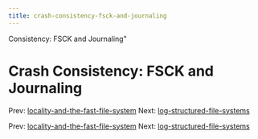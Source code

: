 ```yaml
---
title: crash-consistency-fsck-and-journaling
---
```


Consistency: FSCK and Journaling"

# Crash Consistency: FSCK and Journaling

Prev:
[locality-and-the-fast-file-system](locality-and-the-fast-file-system.md)
Next:
[log-structured-file-systems](log-structured-file-systems.md)

Prev:
[locality-and-the-fast-file-system](locality-and-the-fast-file-system.md)
Next:
[log-structured-file-systems](log-structured-file-systems.md)
